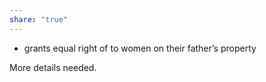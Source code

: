 ```yaml
---
share: "true"
---
```


- grants equal right of to women on their father’s property

More details needed. 
